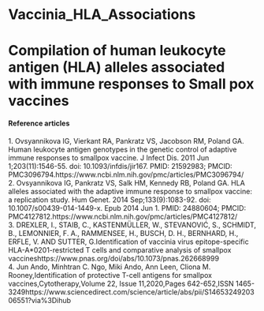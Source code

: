 # Vaccinia_HLA_Associations

<h1> Compilation of human leukocyte antigen (HLA) alleles associated with immune responses to Small pox vaccines </h1>



<h4> Reference articles </h4> 
1. Ovsyannikova IG, Vierkant RA, Pankratz VS, Jacobson RM, Poland GA. Human leukocyte antigen genotypes in the genetic control of adaptive immune responses to smallpox vaccine. J Infect Dis. 2011 Jun 1;203(11):1546-55. doi: 10.1093/infdis/jir167. PMID: 21592983; PMCID: PMC3096794.https://www.ncbi.nlm.nih.gov/pmc/articles/PMC3096794/ <br/>
2. Ovsyannikova IG, Pankratz VS, Salk HM, Kennedy RB, Poland GA. HLA alleles associated with the adaptive immune response to smallpox vaccine: a replication study. Hum Genet. 2014 Sep;133(9):1083-92. doi: 10.1007/s00439-014-1449-x. Epub 2014 Jun 1. PMID: 24880604; PMCID: PMC4127812.https://www.ncbi.nlm.nih.gov/pmc/articles/PMC4127812/ <br/>
3. DREXLER, I., STAIB, C., KASTENMÜLLER, W., STEVANOVIĆ, S., SCHMIDT, B., LEMONNIER, F. A., RAMMENSEE, H., BUSCH, D. H., BERNHARD, H., ERFLE, V. AND SUTTER, G.Identification of vaccinia virus epitope-specific HLA-A*0201-restricted T cells and comparative analysis of smallpox vaccineshttps://www.pnas.org/doi/abs/10.1073/pnas.262668999 <br/>
4. Jun Ando, Minhtran C. Ngo, Miki Ando, Ann Leen, Cliona M. Rooney,Identification of protective T-cell antigens for smallpox vaccines,Cytotherapy,Volume 22, Issue 11,2020,Pages 642-652,ISSN 1465-3249https://www.sciencedirect.com/science/article/abs/pii/S1465324920306551?via%3Dihub <br/>
